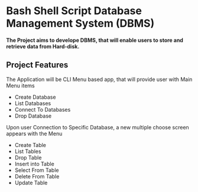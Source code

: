 
# Bash Shell Script Database Management System (DBMS)

#### The Project aims to develope DBMS, that will enable users to store and retrieve data from Hard-disk.

## Project Features
The Application will be CLI Menu based app, that will provide user with Main Menu items

- Create Database
- List Databases
- Connect To Databases
- Drop Database

Upon user Connection to Specific Database, a new multiple choose screen appears with the Menu

- Create Table 
- List Tables
- Drop Table
- Insert into Table
- Select From Table
- Delete From Table
- Update Table

